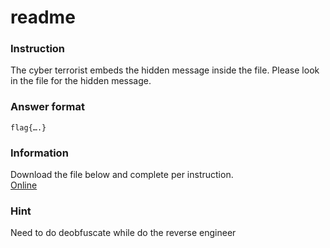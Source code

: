 # readme

### Instruction

The cyber terrorist embeds the hidden message inside the file. Please look in the file for the hidden message.

### Answer format

`flag{….}`

### Information

Download the file below and complete per instruction.  
[Online](https://storage.googleapis.com/secplayground-event/halfyear2022/h02_readme.7z)

### Hint

Need to do deobfuscate while do the reverse engineer
